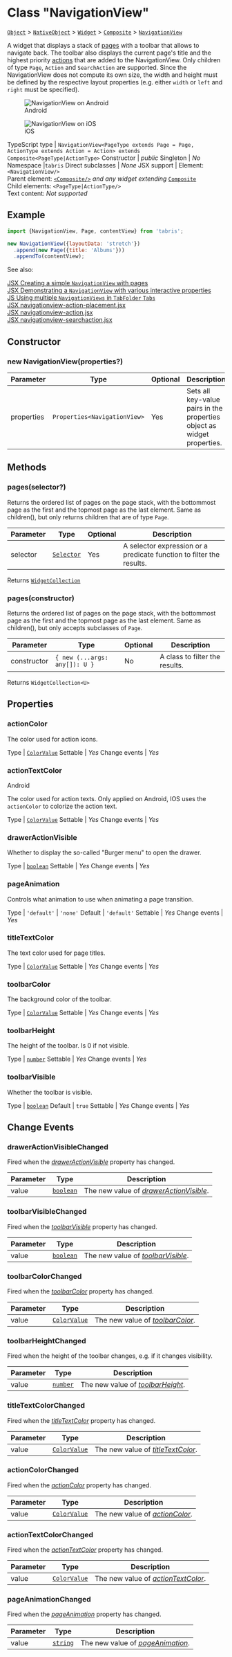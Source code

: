 ---
---
# Class "NavigationView"

<span style="white-space:nowrap;">[`Object`](https://developer.mozilla.org/en-US/docs/Web/JavaScript/Reference/Global_Objects/Object)</span> > <span style="white-space:nowrap;">[`NativeObject`](NativeObject.md)</span> > <span style="white-space:nowrap;">[`Widget`](Widget.md)</span> > <span style="white-space:nowrap;">[`Composite`](Composite.md)</span> > <span style="white-space:nowrap;">[`NavigationView`](NavigationView.md)</span>

A widget that displays a stack of [pages](Page) with a toolbar that allows to navigate back. The toolbar also displays the current page's title and the highest priority [actions](Action) that are added to the NavigationView. Only children of type `Page`, `Action` and `SearchAction` are supported. Since the NavigationView does not compute its own size, the width and height must be defined by the respective layout properties (e.g. either `width` or `left` and `right` must be specified).


<div class="tabris-image"><figure><div><img srcset="img/android/NavigationView.png 2x" src="img/android/NavigationView.png" alt="NavigationView on Android"/></div><figcaption>Android</figcaption></figure><figure><div><img srcset="img/ios/NavigationView.png 2x" src="img/ios/NavigationView.png" alt="NavigationView on iOS"/></div><figcaption>iOS</figcaption></figure></div>

TypeScript type | `NavigationView<PageType extends Page = Page, ActionType extends Action = Action> extends Composite<PageType|ActionType>`
Constructor | *public*
Singleton | *No*
Namespace |`tabris`
Direct subclasses | *None*
JSX support | Element: `<NavigationView/>`<br/>Parent element: [`<Composite/>`](Composite.md) *and any widget extending* <span style="white-space:nowrap;">[`Composite`](Composite.md)</span><br/>Child elements: `<PageType|ActionType/>`<br/>Text content: *Not supported*<br/>

## Example
```js
import {NavigationView, Page, contentView} from 'tabris';

new NavigationView({layoutData: 'stretch'})
  .append(new Page({title: 'Albums'}))
  .appendTo(contentView);
```

See also:
  
[<span class='language jsx'>JSX</span> Creating a simple `NavigationView` with pages](https://playground.tabris.com/?gitref=v3.0.0&snippet=navigationview-page-stacked.jsx)  
[<span class='language jsx'>JSX</span> Demonstrating a `NavigationView` with various interactive properties](https://playground.tabris.com/?gitref=v3.0.0&snippet=navigationview-properties.jsx)  
[<span class='language js'>JS</span> Using multiple `NavigationViews` in `TabFolder` `Tabs`](https://playground.tabris.com/?gitref=v3.0.0&snippet=navigationview-tabfolder.js)  
[<span class='language jsx'>JSX</span> navigationview-action-placement.jsx](https://playground.tabris.com/?gitref=v3.0.0&snippet=navigationview-action-placement.jsx)  
[<span class='language jsx'>JSX</span> navigationview-action.jsx](https://playground.tabris.com/?gitref=v3.0.0&snippet=navigationview-action.jsx)  
[<span class='language jsx'>JSX</span> navigationview-searchaction.jsx](https://playground.tabris.com/?gitref=v3.0.0&snippet=navigationview-searchaction.jsx)

## Constructor

### new NavigationView(properties?)

Parameter|Type|Optional|Description
-|-|-|-
properties | <span style="white-space:nowrap;">`Properties<NavigationView>`</span> | Yes | Sets all key-value pairs in the properties object as widget properties.

## Methods

### pages(selector?)



Returns the ordered list of pages on the page stack, with the bottommost page as the first and the topmost page as the last element. Same as children(), but only returns children that are of type `Page`.


Parameter|Type|Optional|Description
-|-|-|-
selector | <span style="white-space:nowrap;">[`Selector`](../types.md#selector)</span> | Yes | A selector expression or a predicate function to filter the results.


Returns <span style="white-space:nowrap;">[`WidgetCollection`](WidgetCollection.md)</span>

### pages(constructor)



Returns the ordered list of pages on the page stack, with the bottommost page as the first and the topmost page as the last element. Same as children(), but only accepts subclasses of `Page`.


Parameter|Type|Optional|Description
-|-|-|-
constructor | <span style="white-space:nowrap;">`{ new (...args: any[]): U }`</span> | No | A class to filter the results.


Returns <span style="white-space:nowrap;">`WidgetCollection<U>`</span>


## Properties

### actionColor


The color used for action icons.

Type | <span style="white-space:nowrap;">[`ColorValue`](../types.md#colorvalue)</span>
Settable | *Yes*
Change events | *Yes*




### actionTextColor
<p class="platforms"><span class='android-tag' title='supported on Android'>Android</span></p>

The color used for action texts. Only applied on Android, IOS uses the `actionColor` to colorize the action text.

Type | <span style="white-space:nowrap;">[`ColorValue`](../types.md#colorvalue)</span>
Settable | *Yes*
Change events | *Yes*




### drawerActionVisible


Whether to display the so-called "Burger menu" to open the drawer.

Type | <span style="white-space:nowrap;">[`boolean`](https://developer.mozilla.org/en-US/docs/Web/JavaScript/Data_structures#Boolean_type)</span>
Settable | *Yes*
Change events | *Yes*




### pageAnimation


Controls what animation to use when animating a page transition.

Type | `'default'` \| `'none'`
Default | `'default'`
Settable | *Yes*
Change events | *Yes*




### titleTextColor


The text color used for page titles.

Type | <span style="white-space:nowrap;">[`ColorValue`](../types.md#colorvalue)</span>
Settable | *Yes*
Change events | *Yes*




### toolbarColor


The background color of the toolbar.

Type | <span style="white-space:nowrap;">[`ColorValue`](../types.md#colorvalue)</span>
Settable | *Yes*
Change events | *Yes*




### toolbarHeight


The height of the toolbar. Is 0 if not visible.

Type | <span style="white-space:nowrap;">[`number`](https://developer.mozilla.org/en-US/docs/Web/JavaScript/Data_structures#Number_type)</span>
Settable | *Yes*
Change events | *Yes*




### toolbarVisible


Whether the toolbar is visible.

Type | <span style="white-space:nowrap;">[`boolean`](https://developer.mozilla.org/en-US/docs/Web/JavaScript/Data_structures#Boolean_type)</span>
Default | `true`
Settable | *Yes*
Change events | *Yes*





## Change Events

### drawerActionVisibleChanged

Fired when the [*drawerActionVisible*](#draweractionvisible) property has changed.

Parameter|Type|Description
-|-|-
value | <span style="white-space:nowrap;">[`boolean`](https://developer.mozilla.org/en-US/docs/Web/JavaScript/Data_structures#Boolean_type)</span> | The new value of [*drawerActionVisible*](#draweractionvisible).

### toolbarVisibleChanged

Fired when the [*toolbarVisible*](#toolbarvisible) property has changed.

Parameter|Type|Description
-|-|-
value | <span style="white-space:nowrap;">[`boolean`](https://developer.mozilla.org/en-US/docs/Web/JavaScript/Data_structures#Boolean_type)</span> | The new value of [*toolbarVisible*](#toolbarvisible).

### toolbarColorChanged

Fired when the [*toolbarColor*](#toolbarcolor) property has changed.

Parameter|Type|Description
-|-|-
value | <span style="white-space:nowrap;">[`ColorValue`](../types.md#colorvalue)</span> | The new value of [*toolbarColor*](#toolbarcolor).

### toolbarHeightChanged

Fired when the height of the toolbar changes, e.g. if it changes visibility.

Parameter|Type|Description
-|-|-
value | <span style="white-space:nowrap;">[`number`](https://developer.mozilla.org/en-US/docs/Web/JavaScript/Data_structures#Number_type)</span> | The new value of [*toolbarHeight*](#toolbarheight).

### titleTextColorChanged

Fired when the [*titleTextColor*](#titletextcolor) property has changed.

Parameter|Type|Description
-|-|-
value | <span style="white-space:nowrap;">[`ColorValue`](../types.md#colorvalue)</span> | The new value of [*titleTextColor*](#titletextcolor).

### actionColorChanged

Fired when the [*actionColor*](#actioncolor) property has changed.

Parameter|Type|Description
-|-|-
value | <span style="white-space:nowrap;">[`ColorValue`](../types.md#colorvalue)</span> | The new value of [*actionColor*](#actioncolor).

### actionTextColorChanged

Fired when the [*actionTextColor*](#actiontextcolor) property has changed.

Parameter|Type|Description
-|-|-
value | <span style="white-space:nowrap;">[`ColorValue`](../types.md#colorvalue)</span> | The new value of [*actionTextColor*](#actiontextcolor).

### pageAnimationChanged

Fired when the [*pageAnimation*](#pageanimation) property has changed.

Parameter|Type|Description
-|-|-
value | <span style="white-space:nowrap;">[`string`](https://developer.mozilla.org/en-US/docs/Web/JavaScript/Data_structures#String_type)</span> | The new value of [*pageAnimation*](#pageanimation).

